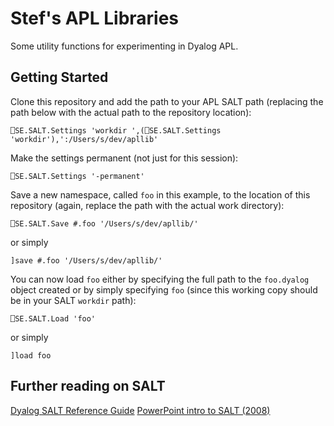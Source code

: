 # Stef's APL Libraries

Some utility functions for experimenting in Dyalog APL.

## Getting Started

Clone this repository and add the path to your APL SALT path (replacing the
path below with the actual path to the repository location):

```apl
⎕SE.SALT.Settings 'workdir ',(⎕SE.SALT.Settings 'workdir'),':/Users/s/dev/apllib'
```

Make the settings permanent (not just for this session):

```apl
⎕SE.SALT.Settings '-permanent'
```

Save a new namespace, called `foo` in this example, to the location of this
repository (again, replace the path with the actual work directory):

```apl
⎕SE.SALT.Save #.foo '/Users/s/dev/apllib/'
```

or simply

```apl
]save #.foo '/Users/s/dev/apllib/'
```

You can now load `foo` either by specifying the full path to the `foo.dyalog`
object created or by simply specifying `foo` (since this working copy should be
in your SALT `workdir` path):

```apl
⎕SE.SALT.Load 'foo'
```

or simply

```apl
]load foo
```

## Further reading on SALT

[Dyalog SALT Reference Guide](http://docs.dyalog.com/14.0/Dyalog%20APL%20SALT%20Reference%20Guide.pdf)
[PowerPoint intro to SALT (2008)](https://www.google.com/url?sa=t&rct=j&q=&esrc=s&source=web&cd=&cad=rja&uact=8&ved=2ahUKEwjn5aufyf3rAhWEzVkKHWdmBlkQFjACegQIBRAB&url=https%3A%2F%2Fwww.dyalog.com%2Fuploads%2Fconference%2Fdyalog08%2Fpresentations%2FW04_Baronet_SALTandSVN%2FSALT%2520in%2520Dyalog.ppt&usg=AOvVaw2jH-Aasg69OKj6R9UL9Z8s)
